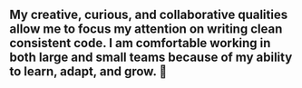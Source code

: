 ## My creative, curious, and collaborative qualities allow me to focus my attention on writing clean consistent code. I am comfortable working in both large and small teams because of my ability to learn, adapt, and grow. 👋

<!--
**baileykue/baileykue** is a ✨ _special_ ✨ repository because its `README.md` (this file) appears on your GitHub profile.

Here are some ideas to get you started:

- 🔭 I’m currently working on ...
- 🌱 I’m currently learning ...
- 👯 I’m looking to collaborate on ...
- 🤔 I’m looking for help with ...
- 💬 Ask me about ...
### 📫 How to reach me: ...
## -LinkedIn https://www.linkedin.com/in/bailey-kuebelbeck/
- 😄 Pronouns: ...
- ⚡ Fun fact: ...
-->
